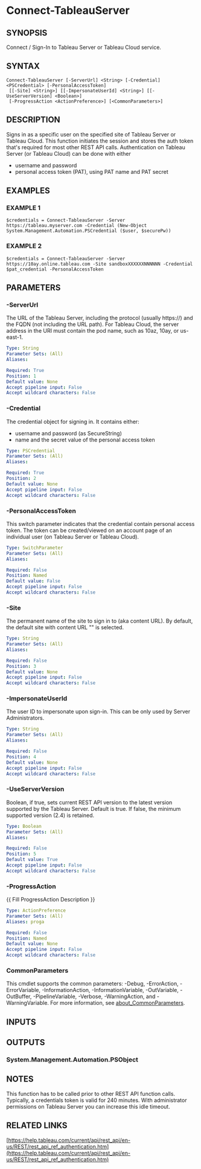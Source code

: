 # Connect-TableauServer

## SYNOPSIS
Connect / Sign-In to Tableau Server or Tableau Cloud service.

## SYNTAX

```
Connect-TableauServer [-ServerUrl] <String> [-Credential] <PSCredential> [-PersonalAccessToken]
 [[-Site] <String>] [[-ImpersonateUserId] <String>] [[-UseServerVersion] <Boolean>]
 [-ProgressAction <ActionPreference>] [<CommonParameters>]
```

## DESCRIPTION
Signs in as a specific user on the specified site of Tableau Server or Tableau Cloud.
This function initiates the session and stores the auth token that's required for most other REST API calls.
Authentication on Tableau Server (or Tableau Cloud) can be done with either
- username and password
- personal access token (PAT), using PAT name and PAT secret

## EXAMPLES

### EXAMPLE 1
```
$credentials = Connect-TableauServer -Server https://tableau.myserver.com -Credential (New-Object System.Management.Automation.PSCredential ($user, $securePw))
```

### EXAMPLE 2
```
$credentials = Connect-TableauServer -Server https://10ay.online.tableau.com -Site sandboxXXXXXXNNNNNN -Credential $pat_credential -PersonalAccessToken
```

## PARAMETERS

### -ServerUrl
The URL of the Tableau Server, including the protocol (usually https://) and the FQDN (not including the URL path).
For Tableau Cloud, the server address in the URI must contain the pod name, such as 10az, 10ay, or us-east-1.

```yaml
Type: String
Parameter Sets: (All)
Aliases:

Required: True
Position: 1
Default value: None
Accept pipeline input: False
Accept wildcard characters: False
```

### -Credential
The credential object for signing in.
It contains either:
- username and password (as SecureString)
- name and the secret value of the personal access token

```yaml
Type: PSCredential
Parameter Sets: (All)
Aliases:

Required: True
Position: 2
Default value: None
Accept pipeline input: False
Accept wildcard characters: False
```

### -PersonalAccessToken
This switch parameter indicates that the credential contain personal access token.
The token can be created/viewed on an account page of an individual user (on Tableau Server or Tableau Cloud).

```yaml
Type: SwitchParameter
Parameter Sets: (All)
Aliases:

Required: False
Position: Named
Default value: False
Accept pipeline input: False
Accept wildcard characters: False
```

### -Site
The permanent name of the site to sign in to (aka content URL).
By default, the default site with content URL "" is selected.

```yaml
Type: String
Parameter Sets: (All)
Aliases:

Required: False
Position: 3
Default value: None
Accept pipeline input: False
Accept wildcard characters: False
```

### -ImpersonateUserId
The user ID to impersonate upon sign-in.
This can be only used by Server Administrators.

```yaml
Type: String
Parameter Sets: (All)
Aliases:

Required: False
Position: 4
Default value: None
Accept pipeline input: False
Accept wildcard characters: False
```

### -UseServerVersion
Boolean, if true, sets current REST API version to the latest version supported by the Tableau Server.
Default is true.
If false, the minimum supported version (2.4) is retained.

```yaml
Type: Boolean
Parameter Sets: (All)
Aliases:

Required: False
Position: 5
Default value: True
Accept pipeline input: False
Accept wildcard characters: False
```

### -ProgressAction
{{ Fill ProgressAction Description }}

```yaml
Type: ActionPreference
Parameter Sets: (All)
Aliases: proga

Required: False
Position: Named
Default value: None
Accept pipeline input: False
Accept wildcard characters: False
```

### CommonParameters
This cmdlet supports the common parameters: -Debug, -ErrorAction, -ErrorVariable, -InformationAction, -InformationVariable, -OutVariable, -OutBuffer, -PipelineVariable, -Verbose, -WarningAction, and -WarningVariable. For more information, see [about_CommonParameters](http://go.microsoft.com/fwlink/?LinkID=113216).

## INPUTS

## OUTPUTS

### System.Management.Automation.PSObject
## NOTES
This function has to be called prior to other REST API function calls.
Typically, a credentials token is valid for 240 minutes.
With administrator permissions on Tableau Server you can increase this idle timeout.

## RELATED LINKS

[https://help.tableau.com/current/api/rest_api/en-us/REST/rest_api_ref_authentication.htm](https://help.tableau.com/current/api/rest_api/en-us/REST/rest_api_ref_authentication.htm)

